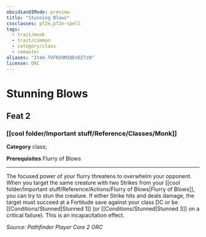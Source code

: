 ```yaml
---
obsidianUIMode: preview
title: "Stunning Blows"
cssclasses: pf2e,pf2e-spell
tags:
  - trait/monk
  - trait/common
  - category/class
  - remaster
aliases: "Item.TVFN3OMINEnDZ7zN"
license: ORC
---
```

# Stunning Blows
## Feat 2
### [[cool folder/Important stuff/Reference/Classes/Monk]]

**Category** class; 



**Prerequisites** Flurry of Blows
* * *
The focused power of your flurry threatens to overwhelm your opponent. When you target the same creature with two Strikes from your [[cool folder/Important stuff/Reference/Actions/Flurry of Blows|Flurry of Blows]], you can try to stun the creature. If either Strike hits and deals damage, the target must succeed at a Fortitude save against your class DC or be [[Conditions/Stunned|Stunned 1]] (or [[Conditions/Stunned|Stunned 3]] on a critical failure). This is an incapacitation effect.

*Source: Pathfinder Player Core 2*
*ORC*